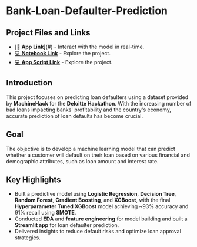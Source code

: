 # Bank-Loan-Defaulter-Prediction

## Project Files and Links

- [🔗 **App Link]**(#) - Interact with the model in real-time.  
- [💻 **Notebook Link**](#) - Explore the project.
- [💻 **App Script Link**](#) - Explore the project.

## Introduction

This project focuses on predicting loan defaulters using a dataset provided by **MachineHack** for the **Deloitte Hackathon**. With the increasing number of bad loans impacting banks' profitability and the country's economy, accurate prediction of loan defaults has become crucial.

## Goal

The objective is to develop a machine learning model that can predict whether a customer will default on their loan based on various financial and demographic attributes, such as loan amount and interest rate.

## Key Highlights

- Built a predictive model using **Logistic Regression**, **Decision Tree**, **Random Forest**, **Gradient Boosting**, and **XGBoost**, with the final **Hyperparameter Tuned XGBoost** model achieving ~93% accuracy and 91% recall using **SMOTE**.
- Conducted **EDA** and **feature engineering** for model building and built a **Streamlit app** for loan defaulter prediction.
- Delivered insights to reduce default risks and optimize loan approval strategies.
